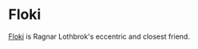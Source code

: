 Floki
====
<a href="http://vikings.wikia.com/wiki/Floki">Floki</a> is Ragnar Lothbrok's eccentric and closest friend.
